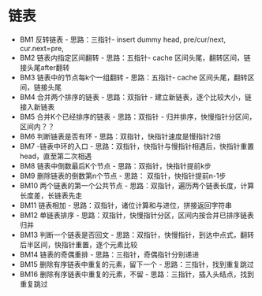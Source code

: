 # 链表
  -  BM1 反转链表
          -  思路：三指针- insert dummy head, pre/cur/next, cur.next=pre, 
  -  BM2 链表内指定区间翻转
          -  思路：五指针- cache 区间头尾，翻转区间，链接头尾after翻转
  -  BM3 链表中的节点每k个一组翻转
          -  思路：五指针- cache 区间头尾，翻转区间，链接头尾
  -  BM4 合并两个排序的链表
          -  思路：双指针 - 建立新链表，逐个比较大小，链接入新链表
  -  BM5 合并K个已经排序的链表
          -  思路：双指针 - 归并排序，快慢指针分区间，区间内？？
  -  BM6  判断链表是否有环
          -  思路：双指针，快指针速度是慢指针2倍
  -  BM7  -链表中环的入口
          -  思路：双指针，快指针与慢指针相遇后，快指针重置head，直至第二次相遇
  -  BM8  链表中倒数最后K个节点
          -  思路：双指针，快指针提前k步
  -  BM9  删除链表的倒数第n个节点
          -  思路： 双指针，快指针提前n-1步
  -  BM10 两个链表的第一个公共节点
          -  思路：双指针，遍历两个链表长度，计算长度差，长链表先走
  -  BM11 链表相加
          -  思路：双指针，诸位计算和与进位，拼接返回字符串
  -  BM12 单链表排序
          -  思路：双指针，快慢指针分区，区间内按合并已排序链表归并
  -  BM13 判断一个链表是否回文
          -  思路：双指针，快慢指针，到达中点式，翻转后半区间，快指针重置，逐个元素比较
  -  BM14 链表的奇偶重排
          -  思路：三指针，奇偶指针分别递进
  -  BM15 删除有序链表中重复的元素，留下一个
          -  思路：三指针，找到重复跳过
  -  BM16 删除有序链表中重复的元素，不留
          -  思路：三指针，插入头结点，找到重复跳过
